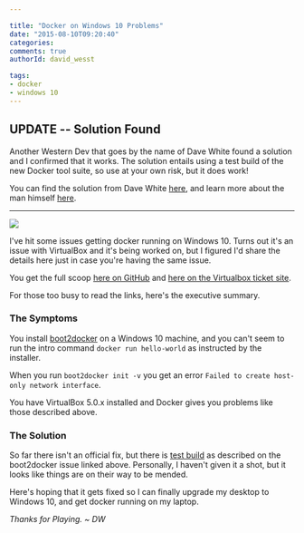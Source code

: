 ```yaml
---

title: "Docker on Windows 10 Problems"
date: "2015-08-10T09:20:40"
categories:
comments: true
authorId: david_wesst

tags:
- docker
- windows 10
---
```


## UPDATE -- Solution Found
Another Western Dev that goes by the name of Dave White found a solution and I confirmed that it works. The solution entails using a test build of the new Docker tool suite, so use at your own risk, but it does work!

You can find the solution from Dave White [here](http://www.westerndevs.com/getting-docker-running-on-windows-10/), and learn more about the man himself [here](http://www.westerndevs.com/bios/dave_white/).

<!--more-->

---
![](http://blog.davidwesst.com/2015/08/Docker-on-Windows-10-Problems/docker-logo.png)

I've hit some issues getting docker running on Windows 10. Turns out it's an issue with VirtualBox and it's being worked on, but I figured I'd share the details here just in case you're having the same issue.

You get the full scoop [here on GitHub](https://github.com/boot2docker/boot2docker/issues/1015) and [here on the Virtualbox ticket site](https://www.virtualbox.org/ticket/14040).

For those too busy to read the links, here's the executive summary.

### The Symptoms
You install [boot2docker](http://boot2docker.io) on a Windows 10 machine, and you can't seem to run the intro command `docker run hello-world` as instructed by the installer.

When you run `boot2docker init -v` you get an error `Failed to create host-only network interface`.

You have VirtualBox 5.0.x installed and Docker gives you problems like those described above.

### The Solution
So far there isn't an official fix, but there is [test build](https://github.com/boot2docker/boot2docker/issues/1015#issuecomment-127313908) as described on the boot2docker issue linked above. Personally, I haven't given it a shot, but it looks like things are on their way to be mended.

Here's hoping that it gets fixed so I can finally upgrade my desktop to Windows 10, and get docker running on my laptop.

*Thanks for Playing. ~ DW*

